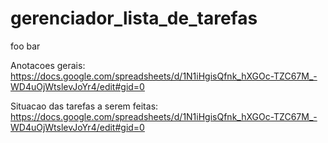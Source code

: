 # gerenciador_lista_de_tarefas
foo bar

Anotacoes gerais:
https://docs.google.com/spreadsheets/d/1N1iHgisQfnk_hXGOc-TZC67M_-WD4uOjWtslevJoYr4/edit#gid=0

Situacao das tarefas a serem feitas:
https://docs.google.com/spreadsheets/d/1N1iHgisQfnk_hXGOc-TZC67M_-WD4uOjWtslevJoYr4/edit#gid=0